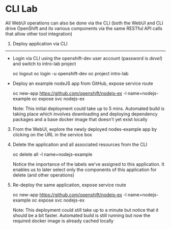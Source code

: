 CLI Lab
=======

  All WebUI operations can also be done via the CLI (both the WebUI and CLI drive OpenShift and its various components via the same RESTful API calls that allow other tool integration)

1) Deploy application via CLI
-----------------------------

- Login via CLI using the openshift-dev user account (password is _devel_) and switch to intro-lab project

	oc logout
	oc login -u openshift-dev
	oc project intro-lab
	
- Deploy an example nodeJS app from GitHub, expose service route

	oc new-app https://github.com/openshift/nodejs-ex -l name=nodejs-example
	oc expose svc nodejs-ex

	Note: This initial deployment could take up to 5 mins. Automated build is taking place which involves downloading and deploying dependency packages and a base docker image that doesn't yet exist locally

3) From the WebUI, explore the newly deployed nodes-example app by clicking on the URL in the service box

4) Delete the application and all associated resources from the CLI
	
	oc delete all -l name=nodejs-example

	Notice the importance of the labels we've assigned to this application. It enables us to later select only the components of this application for delete (and other operations)

5) Re-deploy the same application, expose service route

	oc new-app https://github.com/openshift/nodejs-ex -l name=nodejs-example
	oc expose svc nodejs-ex

	Note: This deployment could still take up to a minute but notice that it should be a bit faster. Automated build is still running but now the required docker image is already cached locally

